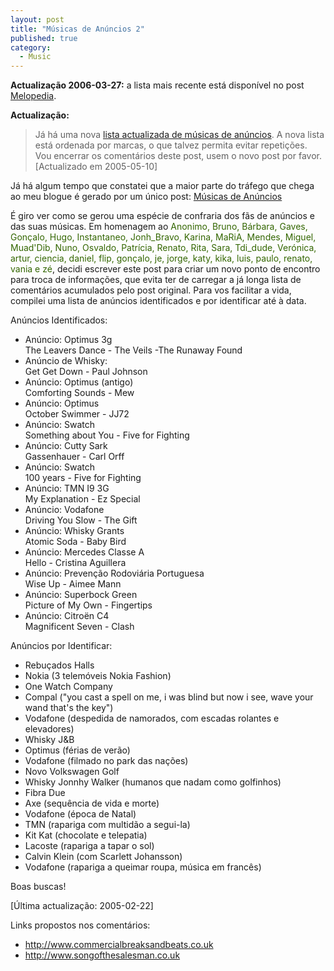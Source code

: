```yaml
---
layout: post
title: "Músicas de Anúncios 2"
published: true
category:
  - Music
---
```

<p><strong>Actualização 2006-03-27:</strong> a lista mais recente está disponível no post <a href="http://olifante.blogs.com/covil/2006/03/melopdia.html">Melopedia</a>.</p>

<p><strong>Actualização: </strong></p><blockquote><p>Já há uma nova <a href="http://olifante.blogs.com/covil/2005/05/anncios_parte_3.html">lista actualizada de músicas de anúncios</a>. A nova lista está ordenada por marcas, o que talvez permita evitar repetições. Vou encerrar os comentários deste post, usem o novo post por favor. [Actualizado em 2005-05-10]</p></blockquote><p>Já há algum tempo que constatei que a maior parte do tráfego que chega ao meu blogue é gerado por um único post: <a href="http://olifante.blogs.com/covil/2004/03/msicas_de_annci.html">Músicas de Anúncios</a></p>

<p>É giro ver como se gerou uma espécie de confraria dos fãs de anúncios e das suas músicas. Em homenagem ao <span style="color: #336600;">Anonimo, Bruno, Bárbara, Gaves, Gonçalo, Hugo, Instantaneo, Jonh_Bravo, Karina, MaRiA, Mendes, Miguel, Muad'Dib, Nuno, Osvaldo, Patrícia, Renato, Rita, Sara, Tdi_dude, Verónica, artur, ciencia, daniel, flip, gonçalo, je, jorge, katy, kika, luis, paulo, renato, vania e zé</span>, decidi escrever este post para criar um novo ponto de encontro para troca de informações, que evita ter de carregar a já longa lista de comentários acumulados pelo post original. Para vos facilitar a vida, compilei uma lista de anúncios identificados e por identificar até à data.</p>

<p>Anúncios Identificados:</p>

<ul><li>Anúncio: Optimus 3g<br />The Leavers Dance - The Veils -The Runaway Found</li>

<li>
Anúncio de Whisky:<br />Get Get Down - Paul Johnson</li>

<li>Anúncio: Optimus (antigo)<br />Comforting Sounds - Mew</li>

<li>Anúncio: Optimus<br />October Swimmer - JJ72</li>

<li>
Anúncio: Swatch<br />Something about You - Five for Fighting</li>

<li>Anúncio: Cutty Sark<br />Gassenhauer -
Carl Orff</li>

<li>Anúncio: Swatch<br />100 years - Five for Fighting</li>

<li>Anúncio: TMN I9 3G<br />My Explanation - Ez Special</li>

<li>Anúncio: Vodafone<br />Driving You Slow - The Gift</li>

<li>Anúncio: Whisky Grants<br />Atomic Soda - Baby Bird</li>

<li>Anúncio: Mercedes Classe A<br />Hello - Cristina Aguillera</li>

<li>Anúncio: Prevenção Rodoviária Portuguesa<br />Wise Up - Aimee Mann</li>

<li>Anúncio: Superbock Green<br />Picture of My Own - Fingertips</li>

<li>Anúncio: Citroën C4<br />Magnificent Seven - Clash</li>

</ul>


<p>Anúncios por Identificar:</p>

<ul>
<li>Rebuçados Halls</li>

<li>Nokia (3 telemóveis Nokia Fashion)</li>

<li>One Watch Company</li>

<li>Compal (&quot;you cast a spell on me, i was blind but now i see, wave your wand that's the key&quot;)</li>

<li>Vodafone (despedida de namorados, com escadas rolantes e elevadores)</li>

<li>Whisky J&amp;B</li>

<li>Optimus (férias de verão)</li>

<li>Vodafone (filmado no park das nações)</li>

<li>Novo Volkswagen Golf</li>

<li>Whisky Jonnhy Walker (humanos que nadam como golfinhos)</li>

<li>Fibra Due</li>

<li>Axe (sequência de vida e morte)</li>

<li>Vodafone (época de Natal)</li>

<li>TMN (rapariga com multidão a segui-la)</li>

<li>Kit Kat (chocolate e telepatia)</li>

<li>Lacoste (rapariga a tapar o sol)</li>

<li>Calvin Klein (com Scarlett Johansson)</li>

<li>Vodafone (rapariga a queimar roupa, música em francês)</li>

</ul>


<p>Boas buscas!</p>

<p>[Última actualização: 2005-02-22]</p>

<p>Links propostos nos comentários:</p>

<ul><li><a href="http://www.commercialbreaksandbeats.co.uk">http://www.commercialbreaksandbeats.co.uk</a></li>

<li><a href="http://www.songofthesalesman.co.uk">http://www.songofthesalesman.co.uk</a> </li></ul>

<p></p>

